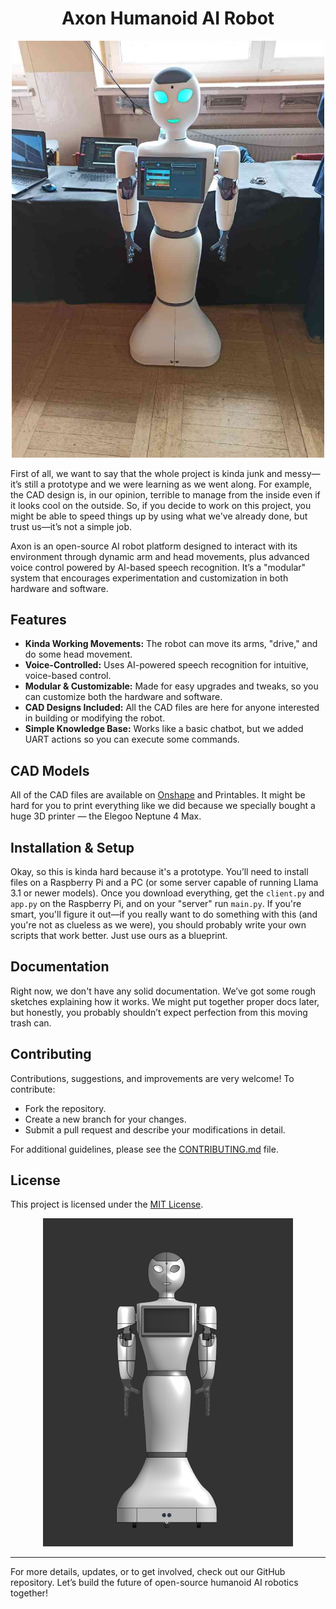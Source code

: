 <div align="center">
  <h1>Axon Humanoid AI Robot</h1>
  <img src="/.github/1.jpg" alt="Axon Robot" width="500"/>
</div>

First of all, we want to say that the whole project is kinda junk and messy—it’s still a prototype and we were learning as we went along. For example, the CAD design is, in our opinion, terrible to manage from the inside even if it looks cool on the outside. So, if you decide to work on this project, you might be able to speed things up by using what we've already done, but trust us—it’s not a simple job.

Axon is an open-source AI robot platform designed to interact with its environment through dynamic arm and head movements, plus advanced voice control powered by AI-based speech recognition. It’s a "modular" system that encourages experimentation and customization in both hardware and software.

## Features

- **Kinda Working Movements:** The robot can move its arms, "drive," and do some head movement.
- **Voice-Controlled:** Uses AI-powered speech recognition for intuitive, voice-based control.
- **Modular & Customizable:** Made for easy upgrades and tweaks, so you can customize both the hardware and software.
- **CAD Designs Included:** All the CAD files are here for anyone interested in building or modifying the robot.
- **Simple Knowledge Base:** Works like a basic chatbot, but we added UART actions so you can execute some commands.

## CAD Models

All of the CAD files are available on [Onshape](https://www.onshape.com) and Printables. It might be hard for you to print everything like we did because we specially bought a huge 3D printer — the Elegoo Neptune 4 Max.

## Installation & Setup

Okay, so this is kinda hard because it's a prototype. You’ll need to install files on a Raspberry Pi and a PC (or some server capable of running Llama 3.1 or newer models). Once you download everything, get the `client.py` and `app.py` on the Raspberry Pi, and on your "server" run `main.py`. If you're smart, you'll figure it out—if you really want to do something with this (and you're not as clueless as we were), you should probably write your own scripts that work better. Just use ours as a blueprint.

## Documentation

Right now, we don't have any solid documentation. We’ve got some rough sketches explaining how it works. We might put together proper docs later, but honestly, you probably shouldn’t expect perfection from this moving trash can.

## Contributing

Contributions, suggestions, and improvements are very welcome! To contribute:

- Fork the repository.
- Create a new branch for your changes.
- Submit a pull request and describe your modifications in detail.

For additional guidelines, please see the [CONTRIBUTING.md](CONTRIBUTING.md) file.

## License

This project is licensed under the [MIT License](LICENSE).

<div align="center">
  <img src="/.github/2.jpg" alt="Axon CAD Design" width="400"/>
</div>

---

For more details, updates, or to get involved, check out our GitHub repository. Let’s build the future of open-source humanoid AI robotics together!
